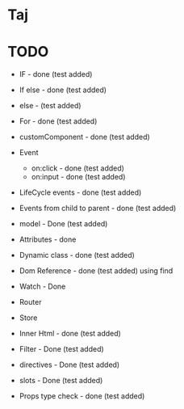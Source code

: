 # Taj

# TODO 

* IF - done (test added)
* If else - done (test added)
* else - (test added)
* For - done (test added)
* customComponent - done (test added)
* Event 
  * on:click - done (test added)
  * on:input - done (test added)

* LifeCycle events - done (test added)
* Events from child to parent - done (test added)
* model - Done (test added)
* Attributes - done
* Dynamic class - done (test added)
* Dom Reference - done (test added) using find
* Watch - Done
* Router
* Store
* Inner Html - done (test added)
* Filter - Done (test added)
* directives - Done (test added)
* slots - Done (test added)
* Props type check - done (test added)
